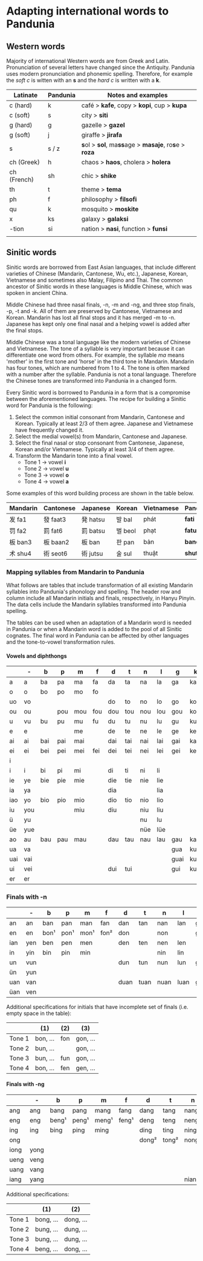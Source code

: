 # Adapting international words to Pandunia

## Western words

Majority of international Western words are from Greek and Latin.
Pronunciation of several letters have changed since the Antiquity.
Pandunia uses modern pronunciation and phonemic spelling.
Therefore, for example the _soft c_ is witten with an **s**
and the _hard c_ is written with a **k**.

| Latinate | Pandunia | Notes and examples |
|----------|----------|--------------------|
| c (hard) | k        | café > **kafe**, copy > **kopi**, cup > **kupa** |
| c (soft) | s        | city > **siti** |
| g (hard) | g        | gazelle > **gazel** |
| g (soft) | j        | giraffe > **jirafa** |
| s        | s / z    | **s**ol > **sol**, ma**ss**age > **masaje**, ro**s**e > **roza** |
| ch (Greek)| h       | chaos > **haos**, cholera > **holera** |
| ch (French) | sh    | chic > **shike** |
| th       | t        | theme > **tema** |
| ph       | f        | philosophy > **filsofi** |
| qu       | k        | mosquito > **moskite** |
| x        | ks       | galaxy > **galaksi** |
| -tion    | si       | nation > **nasi**, function > **funsi** |
|          |          | |


## Sinitic words

Sinitic words are borrowed from East Asian languages, that include
different varieties of Chinese (Mandarin, Cantonese, Wu, etc.),
Japanese, Korean, Vietnamese
and sometimes also Malay, Filipino and Thai.
The common ancestor of Sinitic words in these languages is Middle Chinese,
which was spoken in ancient China.

Middle Chinese had three nasal finals, -n, -m and -ng,
and three stop finals, -p, -t and -k.
All of them are preserved by Cantonese, Vietnamese and Korean.
Mandarin has lost all final stops and it has merged -m to -n.
Japanese has kept only one final nasal
and a helping vowel is added after the final stops.

Middle Chinese was a tonal language
like the modern varieties of Chinese and Vietnamese.
The tone of a syllable is very important because it can differentiate one word from others.
For example, the syllable _ma_ means 'mother' in the first tone and 'horse' in the third tone in Mandarin.
Mandarin has four tones, which are numbered from 1 to 4.
The tone is often marked with a number after the syllable.
Pandunia is not a tonal language.
Therefore the Chinese tones are transformed into Pandunia in a changed form.

Every Sinitic word is borrowed to Pandunia in a form that is a compromise between the aforementioned languages.
The recipe for building a Sinitic word for Pandunia is the following:

1. Select the common initial consonant from Mandarin, Cantonese and Korean.
   Typically at least 2/3 of them agree.
   Japanese and Vietnamese have frequently changed it.
2. Select the medial vowel(s) from Mandarin, Cantonese and Japanese.
3. Select the final nasal or stop consonant from Cantonese, Japanese, Korean and/or Vietnamese.
   Typically at least 3/4 of them agree.
4. Transform the Mandarin tone into a final vowel.
    - Tone 1 → vowel **i**
    - Tone 2 → vowel **u**
    - Tone 3 → vowel **o**
    - Tone 4 → vowel **a**

Some examples of this word building process are shown in the table below.

| Mandarin | Cantonese | Japanese | Korean    | Vietnamese | Pandunia  |
|----------|-----------|----------|-----------|------------|-----------|
| 发 fa1  | 發 faat3 | 発 hatsu | 발 bal  | phát  | **fati**  |
| 罚 fa2  | 罰 fat6  | 罰 batsu | 벌 beol | phạt  | **fatu**  |
| 板 ban3 | 板 baan2 | 板 ban   | 판 pan  | bản   | **bano**  |
| 术 shu4 | 術 seot6 | 術 jutsu | 술 sul  | thuật | **shuta** |


### Mapping syllables from Mandarin to Pandunia

What follows are tables that include transformation of all existing Mandarin syllables into Pandunia's phonology and spelling.
The header row and column include all Mandarin initials and finals, respectively, in Hanyu Pinyin.
The data cells include the Mandarin syllables transformed into Pandunia spelling.

The tables can be used when an adaptation of a Mandarin word is needed in Pandunia
or when a Mandarin word is added to the pool of all Sinitic cognates.
The final word in Pandunia can be affected by other languages and the tone-to-vowel transformation rules.

#### Vowels and diphthongs

|     | -   |  b  |  p  |  m  |  f  |  d  |  t  |  n  |  l  |  g  |  k  |  h  |j/zh |q/ch |x/sh |  r  |  z  |  c  |  s  |
|-----|-----|-----|-----|-----|-----|-----|-----|-----|-----|-----|-----|-----|-----|-----|-----|-----|-----|-----|-----|
| a   | a   | ba  | pa  | ma  | fa  | da  | ta  | na  | la  | ga  | ka  | ha  | ja  | cha | sha |     | za  | ca  | sa  |
| o   | o   | bo  | po  | mo  | fo  |     |     |     |     |     |     |     |     |     |     |     |     |     |     |
| uo  | vo  |     |     |     |     | do  | to  | no  | lo  | go  | ko  | ho  | jo  | cho | sho | ro  | zo  | co  | so  |
| ou  | ou  |     | pou | mou | fou | dou | tou | nou | lou | gou | kou | hou | jou |chou |shou | rou | zou | cou | sou |
| u   | vu  | bu  | pu  | mu  | fu  | du  | tu  | nu  | lu  | gu  | ku  | hu  | ju  | chu | shu | ru  | zu  | cu  | su  |
| e   | e   |     |     | me  |     | de  | te  | ne  | le  | ge  | ke  | he  | je  | che | she | re  | ze  | ce  | se  |
| ai  | ai  | bai | pai | mai |     | dai | tai | nai | lai | gai | kai | hai | jai | chai| shai|     | zai | cai | sai |
| ei  | ei  | bei | pei | mei | fei | dei | tei | nei | lei | gei | kei | hei | jei |     | shei|     | zei |     |     |
| i   |     |     |     |     |     |     |     |     |     |     |     |     | ji  | chi | shi | ri  | zi  | ci  | si  |
| i   | i   | bi  | pi  | mi  |     | di  | ti  | ni  | li  |     |     |   |gi/ji|ki/chi|hi/shi|     |     |     |     |
| ie  | ye  | bie | pie | mie |     | die | tie | nie | lie |     |     | |gie/jie|kie/chie|hie/shie| |     |     |     |
| ia  | ya  |     |     |     |     | dia |     |     | lia |     |     | |gia/jia|kia/chia|hia/shia| |     |     |     |
| iao | yo  | bio | pio | mio |     | dio | tio | nio | lio |     |     | |gio/jio|kio/chio|hio/shio| |     |     |     |
| iu  | you |     |     | miu |     | diu |     | niu | liu |     |     | |giu/jiu|kiu/chiu|hiu/shiu| |     |     |     |
| ü   | yu  |     |     |     |     |     |     | nu  | lu  |     |     |   |gu/ju|ku/chu|hu/shu|     |     |     |     |
| üe  | yue |     |     |     |     |     |     | nüe | lüe |     |     | |gue/jue|kue/chue|hue/shue| |     |     |     |
| ao  | au  | bau | pau | mau |     | dau | tau | nau | lau | gau | kau | hau | jau | chau| shau| rau | zau | cau | sau |
| ua  | va  |     |     |     |     |     |     |     |     | gua | kua | hua | jua | chua| shua| rua |     |     |     |
| uai | vai |     |     |     |     |     |     |     |     |guai |kuai |huai | juai|chuai|shuai|     |     |     |     |
| ui  | vei |     |     |     |     | dui | tui |     |     | gui | kui | hui | jui |chui |shui | rui | zui | cui | sui |
| er  | er  |     |     |     |     |     |     |     |     |     |     |     |     |     |     |     |     |     |     |

### Finals with -n

|     | -   |  b  |  p  |  m  |  f  |  d  |  t  |  n  |  l  |  g  |  k  |  h  |j/zh |q/ch |x/sh |  r  |  z  |  c  |  s  |
|-----|-----|-----|-----|-----|-----|-----|-----|-----|-----|-----|-----|-----|-----|-----|-----|-----|-----|-----|-----|
| an  | an  | ban | pan | man | fan | dan | tan | nan | lan | gan | kan | han | jan |chan |shan | ran | zan | can | san |
| en  | en  | bon¹| pon¹| mon¹| fon²| don |     | non |     | gon³| kon³| hon³| jon |chon |shon | ren | zen | cen | sen |
| ian | yen | ben | pen | men |     | den | ten | nen | len |     |     |     | jen |chen |shen |     |     |     |     |
| in  | yin | bin | pin | min |     |     |     | nin | lin |     |     |     | jin |chin |shin |     |     |     |     |
| un  | vun |     |     |     |     | dun | tun | nun | lun | gun | kun | hun | jun |chun |shun | run | zun | cun | sun |
| ün  | yun |     |     |     |     |     |     |     |     |     |     |     | jun |chun |shun |     |     |     |     |
| uan | van |     |     |     |     |duan |tuan |nuan |luan |guan |kuan |huan |juan |chuan|shuan|ruan |zuan |cuan |suan |
| üan | ven |     |     |     |     |     |     |     |     |     |     |     |juen |chuen|shuen|     |     |     |     |

Additional specifications for initials that have incomplete set of finals (i.e. empty space in the table):

|        | (1)    | (2)  | (3)    |
|--------|--------|------|--------|
| Tone 1 | bon, … | fon  | gon, … |
| Tone 2 | bun, … |      | gon, … |
| Tone 3 | bun, … | fun  | gon, … |
| Tone 4 | bon, … | fen  | gen, … |


#### Finals with -ng

|     | -   |  b  |  p  |  m  |  f  |  d  |  t  |  n  |  l  |  g  |  k  |  h  |j/zh |q/ch |x/sh |  r  |  z  |  c  |  s  |
|-----|-----|-----|-----|-----|-----|-----|-----|-----|-----|-----|-----|-----|-----|-----|-----|-----|-----|-----|-----|
| ang | ang |bang |pang |mang |fang |dang |tang |nang |lang |gang |kang |hang |jang |chang|shang|rang |zang |cang |sang |
| eng | eng |beng¹|peng¹|meng¹|feng¹|deng |teng |neng |leng |geng |keng |heng |jeng |cheng|sheng|reng |zeng |ceng |seng |
| ing | ing |bing |ping |ming |     |ding |ting |ning |ling |     |     |     |jing |ching|shing|     |     |     |     |
| ong |     |     |     |     |     |dong²|tong²|nong²|long²|gong²|kong²|hong²|jung |chung|     |rong²|zong²|cong²|song²|
|iong |yong |     |     |     |     |     |     |     |     |     |     |     |jong |chong|shong|     |     |     |     |
|ueng |veng |     |     |     |     |     |     |     |     |     |     |     |     |     |     |     |     |     |     |
|uang |vang |     |     |     |     |     |     |     |     |guang|kuang|huang|juang|chuang|shuang|   |     |     |     |
|iang |yang |     |     |     |     |     |     |niang|liang|     |     |     |jiang|chiang|shiang|   |     |     |     |

Additional specifications:

|        | (1)     | (2)     |
|--------|---------|---------|
| Tone 1 | bong, … | dong, … |
| Tone 2 | bung, … | dung, … |
| Tone 3 | bung, … | dung, … |
| Tone 4 | beng, … | dong, … |

